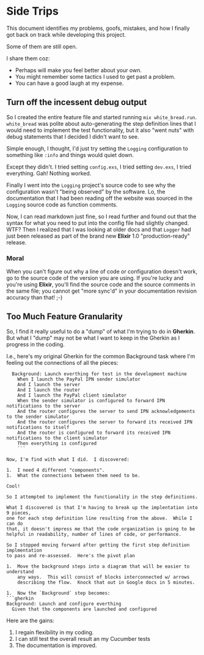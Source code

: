 # Side Trips

This document identifies my problems, goofs, mistakes, and how I finally got
back on track while developing this project.

Some of them are still open.

I share them coz:

* Perhaps will make you feel better about your own.
* You might remember some tactics I used to get past a problem.
* You can have a good laugh at my expense.

## Turn off the incessent debug output

So I created the entire feature file and started running `mix white_bread.run`.
`white_bread` was polite about auto-generating the step definition
lines that I would need to implement the test functionality, but it
also "went nuts" with debug statements that I decided I didn't
want to see.

Simple enough, I thought, I'd just try setting the `Logging` configuration
to something like `:info` and things would quiet down.

Except they didn't.  I tried setting `config.exs`, I tried setting `dev.exs`,
I tried everything.  Gah!  Nothing worked.

Finally I went into the `Logging` project's source code to see why
the configuration wasn't "being observed" by the software.  Lo, the
documentation that I had been reading off the website was sourced
in the `Logging` source code as function comments.

Now, I can read markdown just fine, so I read further and found out
that the syntax for  what you need to put into the config file had slightly
changed.  WTF?  Then I realized that I was looking at older docs and that
`Logger` had just been released as part of the brand new **Elixir**
1.0 "production-ready" release.

### Moral

When you can't figure out why a line of code or configuration doesn't
work, go to the source code of the version you are using.
If you're lucky and you're using **Elixir**, you'll find the
source code and the source comments in the same file; you cannot
get "more sync'd" in your documentation revision accuracy than that! ;-)

## Too Much Feature Granularity

So, I find it really useful to do a "dump" of what I'm trying to do
in **Gherkin**.  But what I "dump" may not be what I want to
keep in the Gherkin as I progress in the coding.

I.e., here's my original Gherkin for the common Background task
where I'm feeling out the connections of all the pieces:

```gherkin
  Background: Launch everthing for test in the development machine
    When I launch the PayPal IPN sender simulator
    And I launch the server
    And I launch the router
    And I launch the PayPal client simulator
    When the sender simulator is configured to forward IPN notifications to the server
    And the router configures the server to send IPN acknowledgements to the sender simulator
    And the router configures the server to forward its received IPN notifications to itself
    And the router is configured to forward its received IPN notifications to the client simulator
    Then everything is configured
    ```

Now, I'm find with what I did.  I discovered:

1.  I need 4 different "components".
1.  What the connections between them need to be.

Cool!

So I attempted to implement the functionality in the step definitions.

What I discovered is that I'm having to break up the implentation into 9 pieces,
one for each step definition line resulting from the above.  While I can do
that, it doesn't impress me that the code organization is going to be
helpful in readability, number of lines of code, or performance.

So I stopped moving forward after getting the first step definition implmentation
to pass and re-assessed.  Here's the pivot plan

1.  Move the background steps into a diagram that will be easier to understand
    any ways.  This will consist of blocks interconnected w/ arrows
    describing the flow.  Knock that out in Google docs in 5 minutes.

1.  Now the `Background` step becomes:
```gherkin
Background: Launch and configure everthing
  Given that the components are launched and configured
```

Here are the gains:

1.  I regain flexibility in my coding.
1.  I can still test the overall result an my Cucumber tests
1.  The documentation is improved.
